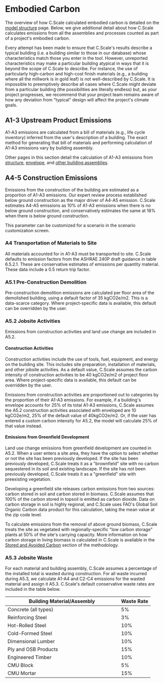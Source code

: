 # Embodied Carbon

The overview of how C.Scale calculated embodied carbon is detailed on the [model structure](../model-structure.md) page. Below, we give additional detail about how C.Scale calculates emissions from all the assemblies and processes counted as part of a project's embodied carbon.

Every attempt has been made to ensure that C.Scale's results describe a typical building (i.e. a building similar to those in our database) whose characteristics match those you enter in the tool. However, unreported characteristics may make a particular building atypical in ways that it is beyond the scope of C.Scale to describe. For instance, the use of particularly high-carbon and high-cost finish materials (e.g., a building where all the millwork is in gold leaf) is not well-described by C.Scale. It is impossible to preemptively describe all cases where C.Scale might deviate from a particular building (the possibilities are literally endless) but, as your project progresses, we recommend that your project team remains aware of how any deviation from "typical" design will affect the project's climate goals.

## A1-3 Upstream Product Emissions

A1-A3 emissions are calculated from a bill of materials (e.g., life cycle inventory) inferred from the user's description of a building. The exact method for generating that bill of materials and performing calculation of A1-A3 emissions vary by building assembly.&#x20;

Other pages in this section detail the calculation of A1-A3 emissions from [structure](structure.md), [envelope](envelope.md), and [other building assemblies](other-building-assemblies.md).&#x20;

## A4-5 Construction Emissions

Emissions from the construction of the building are estimated as a proportion of A1-A3 emissions. Our expert review process established below ground construction as the major driver of A4-A5 emission. C.Scale estimates A4-A5 emissions as 10% of A1-A3 emissions when there is no below ground construction, and conservatively estimates the same at 18% when there is below ground construction.

This parameter can be customized for a scenario in the scenario customization screen.

### A4 Transportation of Materials to Site

All materials accounted for in A1-A3 must be transported to site. C.Scale defaults to emission factors from the ASHRAE 240P draft guidance in table 6.5.2.1. These are conservative estimates of emissions per quantity material. These data include a 0.5 return trip factor.&#x20;

### A5.1 Pre-Construction Demolition

Pre-construction demolition emissions are calculated per floor area of the demolished building, using a default factor of 35 kgCO2e/m2. This is a data-scarce category. Where project-specific data is available, this default can be overridden by the user.

### A5.2 Jobsite Activities

Emissions from construction activities and land use change are included in A5.2.&#x20;

#### Construction Activities&#x20;

Construction activities include the use of tools, fuel, equipment, and energy on the building site. This includes site preparation, installation of materials, and other jobsite activities. As a default value, C.Scale assumes the carbon intensity of construction activities to be 40 kgCO2e/m2 of project floor area. Where project-specific data is available, this default can be overridden by the user.

Emissions from construction activities are proportioned out to categories by the proportion of their A1-A3 emissions. For example, if a building's envelope accounts for 25% of its total A1-A3 emissions, C.Scale assumes the A5.2 construction activities associated with enveloped are 10 kgCO2e/m2, 25% of the default value of 40kgCO2e/m2. Or, if the user has entered a custom carbon intensity for A5.2, the model will calculate 25% of that value instead.

#### Emissions from Greenfield Development

Land use change emissions from greenfield development are counted in A5.2. When a user enters a site area, they have the option to select whether or not the site has been previously developed. If the site has been previously developed, C.Scale treats it as a "brownfield" site with no carbon sequestered in its soil and existing landscape. If the site has _not_ been previously developed, C.Scale treats it as a "greenfield" site with preexisting vegetation.

Developing a greenfield site releases carbon emissions from two sources: carbon stored in soil and carbon stored in biomass. C.Scale assumes that 100% of the carbon stored in topsoil is emitted as carbon dioxide. Data on carbon storage in soil is highly regional, and C.Scale uses FAO's Global Soil Organic Carbon data product for this calculation, taking the mean value at the zip code level.

To calculate emissions from the removal of above ground biomass, C.Scale treats the site as vegetated with regionally-specific "low carbon storage" plants at 50% of the site's carrying capacity. More information on how carbon storage in living biomass is calculated in C.Scale is available in the [Stored and Avoided Carbon](../stored-avoided-carbon.md#carbon-storage-in-landscapes-and-green-roofs) section of the methodology.

### A5.3 Jobsite Waste

For each material and building assembly, C.Scale assumes a percentage of the installed total is wasted during construction. For all waste incurred during A5.3, we calculate A1-A4 and C2-C4 emissions for the wasted material and assign it A5.3. C.Scale's default conservative waste rates are included in the table below.&#x20;

<table><thead><tr><th width="355">Building Material/Assembly</th><th>Waste Rate</th></tr></thead><tbody><tr><td>Concrete (all types)</td><td>5%</td></tr><tr><td>Reinforcing Steel</td><td>3%</td></tr><tr><td>Hot-Rolled Steel</td><td>10%</td></tr><tr><td>Cold-Formed Steel</td><td>10%</td></tr><tr><td>Dimensional Lumber</td><td>10%</td></tr><tr><td>Ply and OSB Products</td><td>15%</td></tr><tr><td>Engineered Timber</td><td>10%</td></tr><tr><td>CMU Block</td><td>5%</td></tr><tr><td>CMU Mortar</td><td>15%</td></tr></tbody></table>

